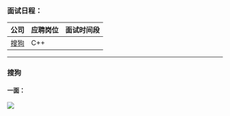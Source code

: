 ### **面试日程：** 

| 公司 | 应聘岗位 |面试时间段 |
| :------------- |:-------------|:-------------|
|[搜狗](#sougou) | C++ | |

----
### <a id="sougou"> 搜狗 </a>
#### 一面：
![](http://image.jiantuku.com/17-9-13/99135446.jpg?attname=file_1505279571467_1318.png&e=1505280010&token=el7kgPgYzpJoB23jrChWJ2gV3HpRl0VCzFn8rKKv:P5SJSL7WK_Uu1qebafP6DVKQtMA=)